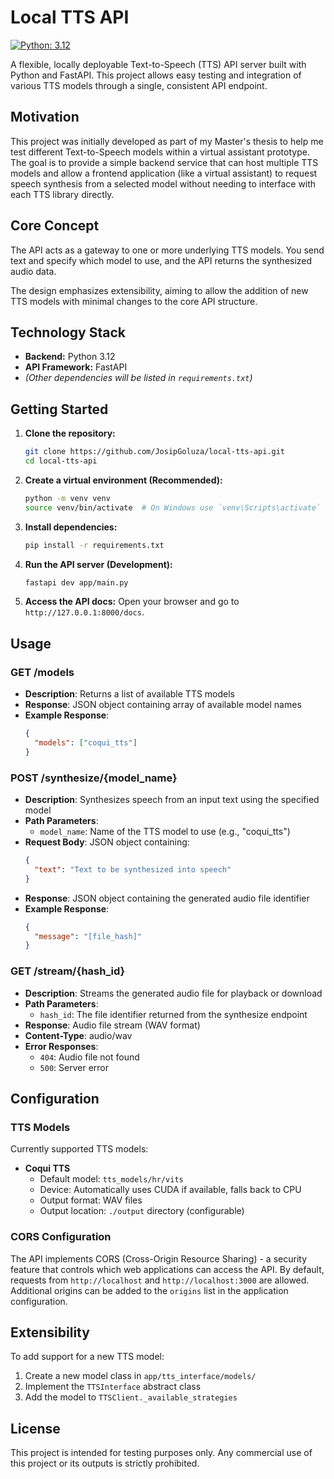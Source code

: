 # Local TTS API

[![Python: 3.12](https://img.shields.io/badge/python-3.12-blue)](https://www.python.org/downloads/release/python-3120/)

A flexible, locally deployable Text-to-Speech (TTS) API server built with Python and FastAPI. This project allows easy testing and integration of various TTS models through a single, consistent API endpoint.

## Motivation

This project was initially developed as part of my Master's thesis to help me test different Text-to-Speech models within a virtual assistant prototype. The goal is to provide a simple backend service that can host multiple TTS models and allow a frontend application (like a virtual assistant) to request speech synthesis from a selected model without needing to interface with each TTS library directly.

## Core Concept

The API acts as a gateway to one or more underlying TTS models. You send text and specify which model to use, and the API returns the synthesized audio data.

The design emphasizes extensibility, aiming to allow the addition of new TTS models with minimal changes to the core API structure.

## Technology Stack

*   **Backend:** Python 3.12
*   **API Framework:** FastAPI
*   *(Other dependencies will be listed in `requirements.txt`)*

## Getting Started

1.  **Clone the repository:**
    ```bash
    git clone https://github.com/JosipGoluza/local-tts-api.git
    cd local-tts-api
    ```
2.  **Create a virtual environment (Recommended):**
    ```bash
    python -m venv venv
    source venv/bin/activate  # On Windows use `venv\Scripts\activate`
    ```
3.  **Install dependencies:**
    ```bash
    pip install -r requirements.txt
    ```
4.  **Run the API server (Development):**
    ```bash
    fastapi dev app/main.py
    ```
5.  **Access the API docs:**
    Open your browser and go to `http://127.0.0.1:8000/docs`.

## Usage

### GET /models
- **Description**: Returns a list of available TTS models
- **Response**: JSON object containing array of available model names
- **Example Response**:
  ```json
  {
    "models": ["coqui_tts"]
  }
  ```


### POST /synthesize/{model_name}
- **Description**: Synthesizes speech from an input text using the specified model
- **Path Parameters**: 
  - `model_name`: Name of the TTS model to use (e.g., "coqui_tts")
- **Request Body**: JSON object containing:
  ```json
  {
    "text": "Text to be synthesized into speech"
  }
  ```
- **Response**: JSON object containing the generated audio file identifier
- **Example Response**:
  ```json
  {
    "message": "[file_hash]"
  }
  ```
  
### GET /stream/{hash_id}
- **Description**: Streams the generated audio file for playback or download
- **Path Parameters**:
  - `hash_id`: The file identifier returned from the synthesize endpoint
- **Response**: Audio file stream (WAV format)
- **Content-Type**: audio/wav
- **Error Responses**:
  - `404`: Audio file not found
  - `500`: Server error

## Configuration

### TTS Models
Currently supported TTS models:
- **Coqui TTS**
  - Default model: `tts_models/hr/vits`
  - Device: Automatically uses CUDA if available, falls back to CPU
  - Output format: WAV files
  - Output location: `./output` directory (configurable)

### CORS Configuration
The API implements CORS (Cross-Origin Resource Sharing) - a security feature that controls which web applications can access the API. By default, requests from `http://localhost` and `http://localhost:3000` are allowed. Additional origins can be added to the `origins` list in the application configuration.


## Extensibility

To add support for a new TTS model:
1. Create a new model class in `app/tts_interface/models/`
2. Implement the `TTSInterface` abstract class
3. Add the model to `TTSClient._available_strategies`


## License

This project is intended for testing purposes only. Any commercial use of this project or its outputs is strictly prohibited.
